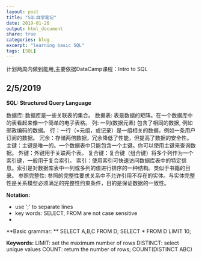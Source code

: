 ```yaml
---
layout: post
title: "SQL自学笔记"
date: 2019-01-20
output: html_document
share: true
categories: blog
excerpt: "learning basic SQL"
tags: [SQL]
---
```


计划两周内做到能用,主要依据DataCamp课程：Intro to SQL

## 2/5/2019


**SQL: Structured Query Language**

数据库: 数据库是一些关联表的集合。
数据表: 表是数据的矩阵。在一个数据库中的表看起来像一个简单的电子表格。
列: 一列(数据元素) 包含了相同的数据, 例如邮政编码的数据。
行：一行（=元组，或记录）是一组相关的数据，例如一条用户订阅的数据。
冗余：存储两倍数据，冗余降低了性能，但提高了数据的安全性。
主键：主键是唯一的。一个数据表中只能包含一个主键。你可以使用主键来查询数据。
外键：外键用于关联两个表。
复合键：复合键（组合键）将多个列作为一个索引键，一般用于复合索引。
索引：使用索引可快速访问数据库表中的特定信息。索引是对数据库表中一列或多列的值进行排序的一种结构。类似于书籍的目录。
参照完整性: 参照的完整性要求关系中不允许引用不存在的实体。与实体完整性是关系模型必须满足的完整性约束条件，目的是保证数据的一致性。

**Notation:**
- use ';' to separate lines
- key words: SELECT, FROM are not case sensitive 
- 
**Basic grammar: **
SELECT A,B,C FROM D;
SELECT * FROM D
LIMIT 10;

**Keywords:**
LIMIT: set the maximum number of rows
DISTINCT: select unique values
COUNT: return the number of rows; COUNT(DISTINCT ABC)
